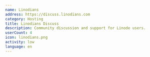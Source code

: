 ```yaml
---
name: Linodians
address: https://discuss.linodians.com
category: Hosting
title: Linodians Discuss
description: Community discussion and support for Linode users.
userCount: 4
icon: linodians.png
activity: low
language: en
---
```

